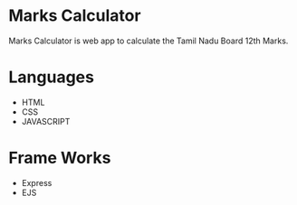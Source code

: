 
# Marks Calculator

Marks Calculator is web app to calculate the Tamil Nadu Board 12th Marks. 

# Languages
- HTML
- CSS
- JAVASCRIPT

# Frame Works

- Express
- EJS 

